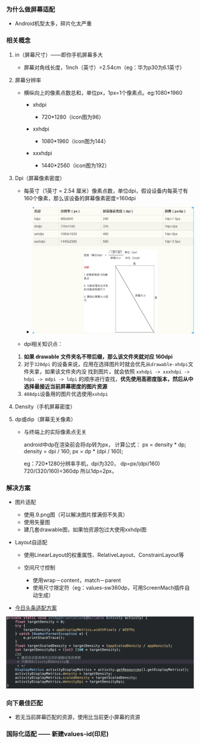 ### 为什么做屏幕适配

- Android机型太多，碎片化太严重

### 相关概念

1. in（屏幕尺寸）——即你手机屏幕多大
    - 屏幕对角线长度，1inch（英寸）=2.54cm（eg：华为p30为6.1英寸）
2. 屏幕分辨率

    - 横纵向上的像素点数总和，单位px，1px=1个像素点。eg:1080*1960

        - xhdpi

            - 720*1280（icon图为96）

        - xxhdpi

            - 1080*1960（icon图为144）

        - xxxhdpi

            - 1440*2560（icon图为192）

3. Dpi（屏幕像素密度）

    - 每英寸（1英寸 = 2.54 厘米）像素点数，单位dpi，假设设备内每英寸有160个像素，那么该设备的屏幕像素密度=160dpi

        - ![dpi](../../picture/android_density1.png)

    - dpi相关知识点：
    1. **如果 drawable 文件夹名不带后缀，那么该文件夹就对应 160dpi**
    2. 对于`320dpi` 的设备来说，应用在选择图片时就会优先从`drawable-xhdpi`文件夹拿，如果该文件夹内没
       找到图片，就会依照 `xxhdpi -> xxxhdpi -> hdpi -> mdpi -> ldpi` 的顺序进行查找，**优先使用高密度版本，然后从中选择最接近当前屏幕密度的图片资源**
    3. `408dpi`设备用的图片优选使用`xxhdpi`

4. Density（手机屏幕密度）
5. dp或dip（屏幕无关像素）

    - 与终端上的实际像素点无关

      android中dp在渲染前会将dp转为px，
      计算公式：
      px = density * dp;
      density = dpi / 160;
      px = dp * (dpi / 160);

      eg：720*1280分辨率手机，dpi为320，
      dp=px/(dpi/160)
      720/(320/160)=360dp
      所以1dp=2px，

### 解决方案

- 图片适配

    - 使用.9.png图（可以解决图片撑满但不失真）
    - 使用矢量图
    - 建几套drawable图，如果怕资源包过大使用xxhdpi图

- Layout自适配

    - 使用LinearLayout的权重属性、RelativeLayout、ConstrainLayout等
    - 空间尺寸控制

        - 使用wrap－content，match－parent
        - 使用尺寸限定符（eg：values-sw360dp，可用ScreenMach插件自动生成）

- [今日头条适配方案](https://www.jianshu.com/writer#/notebooks/24263244/notes/19517241/preview)

![今日头条适配方案原理](../../picture/android_density2.png)

### 向下最佳匹配

- 若无当前屏幕匹配的资源，使用比当前更小屏幕的资源

### 国际化适配 —— 新建values-id(印尼)

